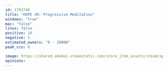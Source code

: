 ```yaml
---
id: 1703740
title: "HOPE VR: Progressive Meditation"
windows: "true"
mac: "false"
linux: false
positive: 18
negative: 5
estimated_owners: "0 - 20000"
peak_ccu: 0

image: https://shared.akamai.steamstatic.com/store_item_assets/steam/apps/1703740/header.jpg?t=1655969098
opinions:
---
```

